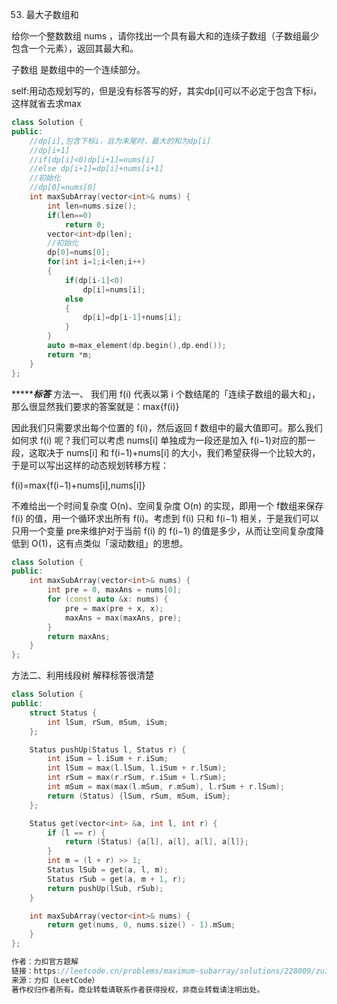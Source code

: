 53. 最大子数组和

给你一个整数数组 nums ，请你找出一个具有最大和的连续子数组（子数组最少包含一个元素），返回其最大和。

子数组
是数组中的一个连续部分。

self:用动态规划写的，但是没有标答写的好，其实dp[i]可以不必定于包含下标i，这样就省去求max
```cpp
class Solution {
public:
    //dp[i],包含下标i，且为末尾时，最大的和为dp[i]
    //dp[i+1]
    //if(dp[i]<0)dp[i+1]=nums[i]
    //else dp[i+1]=dp[i]+nums[i+1]
    //初始化
    //dp[0]=nums[0]
    int maxSubArray(vector<int>& nums) {
        int len=nums.size();
        if(len==0)
            return 0;
        vector<int>dp(len);
        //初始化
        dp[0]=nums[0];
        for(int i=1;i<len;i++)
        {
            if(dp[i-1]<0)
                dp[i]=nums[i];
            else
            {
                dp[i]=dp[i-1]+nums[i];
            }
        }
        auto m=max_element(dp.begin(),dp.end());
        return *m;
    }
};
```

******************标答*************
方法一、
我们用 f(i) 代表以第 i 个数结尾的「连续子数组的最大和」，那么很显然我们要求的答案就是：max{f(i)}


因此我们只需要求出每个位置的 f(i)，然后返回 f 数组中的最大值即可。那么我们如何求 f(i) 呢？我们可以考虑 nums[i] 单独成为一段还是加入 f(i−1)对应的那一段，这取决于 nums[i] 和 f(i−1)+nums[i] 的大小，我们希望获得一个比较大的，于是可以写出这样的动态规划转移方程：

f(i)=max{f(i−1)+nums[i],nums[i]}

不难给出一个时间复杂度 O(n)、空间复杂度 O(n) 的实现，即用一个 f数组来保存 f(i) 的值，用一个循环求出所有 f(i)。考虑到 f(i) 只和 f(i−1) 相关，于是我们可以只用一个变量 pre来维护对于当前 f(i) 的 f(i−1) 的值是多少，从而让空间复杂度降低到 O(1)，这有点类似「滚动数组」的思想。

```cpp
class Solution {
public:
    int maxSubArray(vector<int>& nums) {
        int pre = 0, maxAns = nums[0];
        for (const auto &x: nums) {
            pre = max(pre + x, x);
            maxAns = max(maxAns, pre);
        }
        return maxAns;
    }
};
```
方法二、利用线段树
解释标答很清楚
```cpp
class Solution {
public:
    struct Status {
        int lSum, rSum, mSum, iSum;
    };

    Status pushUp(Status l, Status r) {
        int iSum = l.iSum + r.iSum;
        int lSum = max(l.lSum, l.iSum + r.lSum);
        int rSum = max(r.rSum, r.iSum + l.rSum);
        int mSum = max(max(l.mSum, r.mSum), l.rSum + r.lSum);
        return (Status) {lSum, rSum, mSum, iSum};
    };

    Status get(vector<int> &a, int l, int r) {
        if (l == r) {
            return (Status) {a[l], a[l], a[l], a[l]};
        }
        int m = (l + r) >> 1;
        Status lSub = get(a, l, m);
        Status rSub = get(a, m + 1, r);
        return pushUp(lSub, rSub);
    }

    int maxSubArray(vector<int>& nums) {
        return get(nums, 0, nums.size() - 1).mSum;
    }
};

作者：力扣官方题解
链接：https://leetcode.cn/problems/maximum-subarray/solutions/228009/zui-da-zi-xu-he-by-leetcode-solution/
来源：力扣（LeetCode）
著作权归作者所有。商业转载请联系作者获得授权，非商业转载请注明出处。
```


